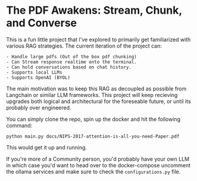 # The PDF Awakens: Stream, Chunk, and Converse

This is a fun little project that I've explored to primarily get familiarized with various RAG strategies. The current iteration of the project can:

    - Handle large pdfs (Out of the box pdf chunking)
    - Can Stream response realtime onto the terminal.
    - Can hold conversations based on chat history.
    - Supports local LLMs
    - Supports OpenAI (BYOL)

The main motivation was to keep this RAG as decoupled as possible from Langchain or similar LLM frameworks. This project will keep recieving upgrades both logical and architectural for the foreseable future, or until its probably over engineered. 


You can simply clone the repo, spin up the docker and hit the following command:

 `python main.py docs/NIPS-2017-attention-is-all-you-need-Paper.pdf`

This would get it up and running.

If you're more of a Community person, you'd probably have your own LLM in which case you'd want to head over to the docker-compose uncomment the ollama services and make sure to check the `configurations.py` file.
